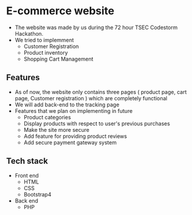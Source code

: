 # E-commerce website
- The website was made by us during the 72 hour TSEC Codestorm Hackathon.
- We tried to implemment 
  - Customer Registration
  - Product inventory
  - Shopping Cart Management

## Features
- As of now, the website only contains three pages ( product page, cart page, Customer registration ) which are completely functional 
- We will add back-end to the tracking page 
- Features that we plan on implementing in future
   - Product categories 
   - Display products with respect to user's previous purchases
   - Make the site more secure 
   - Add feature for providing product reviews
   - Add secure payment gateway system

## Tech stack
- Front end
   - HTML
   - CSS
   - Bootstrap4
- Back end
   - PHP
